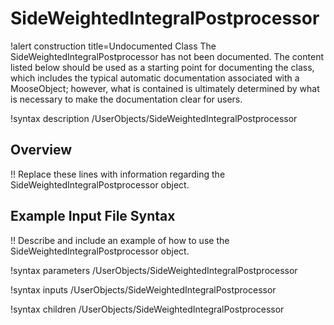 # SideWeightedIntegralPostprocessor

!alert construction title=Undocumented Class
The SideWeightedIntegralPostprocessor has not been documented. The content listed below should be used as a starting point for
documenting the class, which includes the typical automatic documentation associated with a
MooseObject; however, what is contained is ultimately determined by what is necessary to make the
documentation clear for users.

!syntax description /UserObjects/SideWeightedIntegralPostprocessor

## Overview

!! Replace these lines with information regarding the SideWeightedIntegralPostprocessor object.

## Example Input File Syntax

!! Describe and include an example of how to use the SideWeightedIntegralPostprocessor object.

!syntax parameters /UserObjects/SideWeightedIntegralPostprocessor

!syntax inputs /UserObjects/SideWeightedIntegralPostprocessor

!syntax children /UserObjects/SideWeightedIntegralPostprocessor

